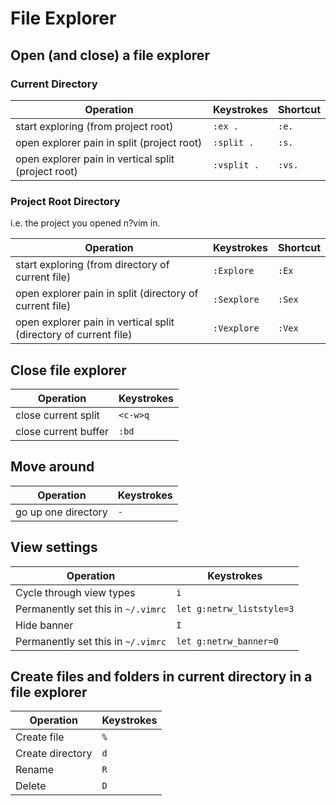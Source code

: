 # File Explorer

## Open (and close) a file explorer

### Current Directory

Operation | Keystrokes | Shortcut
--------- | ---------- | --------
start exploring (from project root)                              | `:ex .`     | `:e.`
open explorer pain in split (project root)                       | `:split .`  | `:s.`
open explorer pain in vertical split (project root)              | `:vsplit .` | `:vs.`

### Project Root Directory

i.e. the project you opened n?vim in.

Operation | Keystrokes | Shortcut
--------- | ---------- | --------
start exploring (from directory of current file)                 | `:Explore`  | `:Ex`
open explorer pain in split (directory of current file)          | `:Sexplore` | `:Sex`
open explorer pain in vertical split (directory of current file) | `:Vexplore` | `:Vex`

## Close file explorer

Operation | Keystrokes
--------- | ----------
close current split  | `<c-w>q`
close current buffer | `:bd`

## Move around

Operation | Keystrokes
--------- | ----------
go up one directory | `-`

## View settings

Operation | Keystrokes
--------- | ----------
Cycle through view types           | `i`
Permanently set this in `~/.vimrc` | `let g:netrw_liststyle=3`
Hide banner                        | `I`
Permanently set this in `~/.vimrc` | `let g:netrw_banner=0`

## Create files and folders in current directory in a file explorer

Operation | Keystrokes
--------- | ----------
Create file | `%`
Create directory | `d`
Rename | `R`
Delete | `D`


